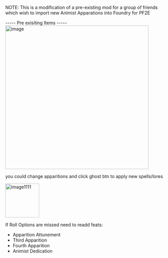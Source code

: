 NOTE: This is a modification of a pre-existing mod for a group of friends which wish to import new Animist Apparations into Foundry for PF2E




----- Pre exisiting Items -----
<img width="448" alt="image" src="https://github.com/user-attachments/assets/e0c23c9f-9a1e-4bc9-a234-661eac652164">

you could change apparitions and click ghost btn to apply new spells/lores

<img width="106" alt="image1111" src="https://github.com/user-attachments/assets/c3aafc34-0b0b-4724-8162-f16c5c62b694">

If Roll Options are missed need to readd feats:
- Apparition Attunement
- Third Apparition
- Fourth Apparition
- Animist Dedication
